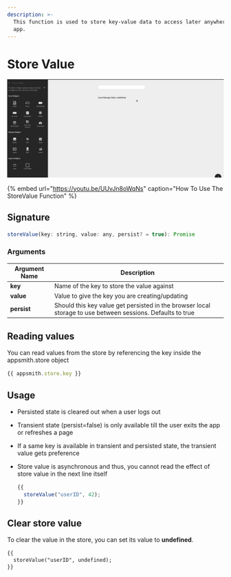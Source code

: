 ```yaml
---
description: >-
  This function is used to store key-value data to access later anywhere in the
  app.
---
```


# Store Value

![Click to expand](../.gitbook/assets/storeValue.gif)

{% embed url="https://youtu.be/UUvJn8oWqNs" caption="How To Use The StoreValue Function" %}

## Signature

```javascript
storeValue(key: string, value: any, persist? = true): Promise
```

### Arguments

| Argument Name | Description                                                                                                |
| ------------- | ---------------------------------------------------------------------------------------------------------- |
| **key**       | Name of the key to store the value against                                                                 |
| **value**     | Value to give the key you are creating/updating                                                            |
| **persist**   | Should this key value get persisted in the browser local storage to use between sessions. Defaults to true |

## Reading values

You can read values from the store by referencing the key inside the appsmith.store object

```javascript
{{ appsmith.store.key }}
```

## Usage

* Persisted state is cleared out when a user logs out
* Transient state (persist=false) is only available till the user exits the app or refreshes a page
* If a same key is available in transient and persisted state, the transient value gets preference
*   Store value is asynchronous and thus, you cannot read the effect of store value in the next line itself

    ```javascript
    {{
      storeValue("userID", 42);
    }}
    ```

## Clear store value

To clear the value in the store, you can set its value to **undefined**.

```
{{
  storeValue("userID", undefined);
}}
```
